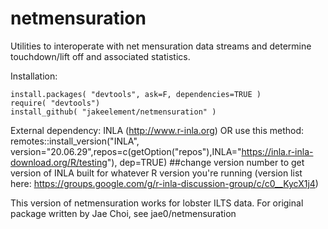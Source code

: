 # netmensuration

Utilities to interoperate with net mensuration data streams and determine touchdown/lift off and associated statistics.

Installation:

```
install.packages( "devtools", ask=F, dependencies=TRUE )
require( "devtools")
install_github( "jakeelement/netmensuration" )
```

External dependency: INLA (http://www.r-inla.org)  OR use this method: 
remotes::install_version("INLA", version="20.06.29",repos=c(getOption("repos"),INLA="https://inla.r-inla-download.org/R/testing"), dep=TRUE)  ##change version number to get version of INLA built for whatever R version you're running (version list here: https://groups.google.com/g/r-inla-discussion-group/c/c0__KycX1j4)


This version of netmensuration works for lobster ILTS data. For original package written by Jae Choi, see jae0/netmensuration
